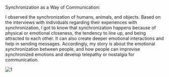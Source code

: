 Synchronization as a Way of Communication:

I observed the synchronization of humans, animals, and objects. Based on the interviews with individuals regarding their experiences with synchronization, I got to know that synchronization happens because of physical or emotional closeness, the tendency to line up, and being attracted to each other. It can also create deeper emotional interactions and help in sending messages.  Accordingly, my story is about the emotional synchronization between people, and how people can improvise synchronized emotions and develop telepathy or nostalgia for communication. 

![1](https://user-images.githubusercontent.com/116266413/198291016-3af01b37-07e3-46d5-b747-745d1c7d7b0c.jpg)
